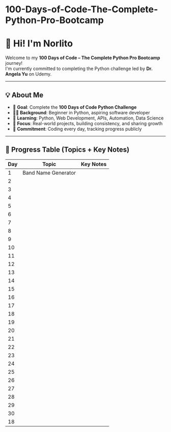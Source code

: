 # 100-Days-of-Code-The-Complete-Python-Pro-Bootcamp
# 👋 Hi! I'm Norlito

Welcome to my **100 Days of Code – The Complete Python Pro Bootcamp** journey!  
I'm currently committed to completing the Python challenge led by **Dr. Angela Yu** on Udemy.

---

## 💡 About Me

- 🎯 **Goal**: Complete the **100 Days of Code Python Challenge**
- 👨‍💻 **Background**: Beginner in Python, aspiring software developer
- 🧠 **Learning**: Python, Web Development, APIs, Automation, Data Science
- 🚀 **Focus**: Real-world projects, building consistency, and sharing growth
- 📆 **Commitment**: Coding every day, tracking progress publicly

---

## 📘 Progress Table (Topics + Key Notes)

| Day | Topic                            | Key Notes |
|-----|----------------------------------|-------------------|
| 1   | Band Name Generator              |                                           |
| 2   |                                  |                                          |
| 3   |                                  |                                          |
| 4   |                                  |                                          |
| 5   |                                  |                                          |
| 6   |                                  |                                          |
| 7   |                                  |                                          |
| 8   |                                  |                                          |
| 9   |                                  |                                          |
| 10  |                                  |                                          |
| 11  |                                  |                                          |
| 12  |                                  |                                          |
| 13  |                                  |                                          |
| 14  |                                  |                                          |
| 15  |                                  |                                          |
| 16  |                                  |                                          |
| 17  |                                  |                                          |
| 18  |                                  |                                          |
| 19  |                                  |                                          |
| 20  |                                  |                                          |
| 21  |                                  |                                          |
| 22  |                                  |                                          |
| 23  |                                  |                                          |
| 24  |                                  |                                          |
| 25  |                                  |                                          |
| 26  |                                  |                                          |
| 27  |                                  |                                          |
| 28  |                                  |                                          |
| 29  |                                  |                                          |
| 30  |                                  |                                          |
| 18  |                                  |                                          |


